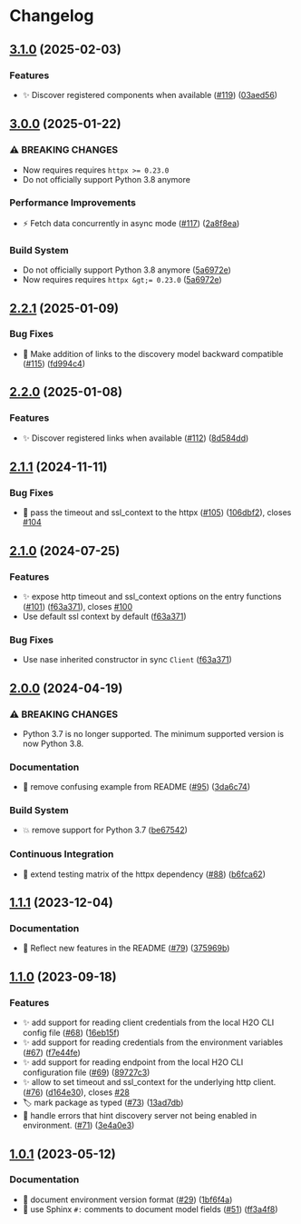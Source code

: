 # Changelog

## [3.1.0](https://github.com/h2oai/cloud-discovery-py/compare/v3.0.0...v3.1.0) (2025-02-03)


### Features

* ✨ Discover registered components when available ([#119](https://github.com/h2oai/cloud-discovery-py/issues/119)) ([03aed56](https://github.com/h2oai/cloud-discovery-py/commit/03aed56bb1612a4ca3be4cd03f554654f95920ce))

## [3.0.0](https://github.com/h2oai/cloud-discovery-py/compare/v2.2.1...v3.0.0) (2025-01-22)


### ⚠ BREAKING CHANGES

* Now requires requires `httpx >= 0.23.0`
* Do not officially support Python 3.8 anymore

### Performance Improvements

* ⚡️ Fetch data concurrently in async mode ([#117](https://github.com/h2oai/cloud-discovery-py/issues/117)) ([2a8f8ea](https://github.com/h2oai/cloud-discovery-py/commit/2a8f8eaab15953f91dec908e4d77c84c039f14a4))


### Build System

* Do not officially support Python 3.8 anymore ([5a6972e](https://github.com/h2oai/cloud-discovery-py/commit/5a6972e233288e9b2cda39bbdd43f108a2b81e9b))
* Now requires requires `httpx &gt;= 0.23.0` ([5a6972e](https://github.com/h2oai/cloud-discovery-py/commit/5a6972e233288e9b2cda39bbdd43f108a2b81e9b))

## [2.2.1](https://github.com/h2oai/cloud-discovery-py/compare/v2.2.0...v2.2.1) (2025-01-09)


### Bug Fixes

* 🐛 Make addition of links to the discovery model backward compatible ([#115](https://github.com/h2oai/cloud-discovery-py/issues/115)) ([fd994c4](https://github.com/h2oai/cloud-discovery-py/commit/fd994c4fdd5a07f4aaeae9e5ca4445c5ef309658))

## [2.2.0](https://github.com/h2oai/cloud-discovery-py/compare/v2.1.1...v2.2.0) (2025-01-08)


### Features

* ✨ Discover registered links when available ([#112](https://github.com/h2oai/cloud-discovery-py/issues/112)) ([8d584dd](https://github.com/h2oai/cloud-discovery-py/commit/8d584ddf5a437a533b40a6b25460f4028b45f9a6))

## [2.1.1](https://github.com/h2oai/cloud-discovery-py/compare/v2.1.0...v2.1.1) (2024-11-11)


### Bug Fixes

* 🐛 pass the timeout and ssl_context to the httpx ([#105](https://github.com/h2oai/cloud-discovery-py/issues/105)) ([106dbf2](https://github.com/h2oai/cloud-discovery-py/commit/106dbf27732cacf1dd795a694e95ab7e14b86b41)), closes [#104](https://github.com/h2oai/cloud-discovery-py/issues/104)

## [2.1.0](https://github.com/h2oai/cloud-discovery-py/compare/v2.0.0...v2.1.0) (2024-07-25)


### Features

* ✨ expose http timeout and ssl_context options on the entry functions ([#101](https://github.com/h2oai/cloud-discovery-py/issues/101)) ([f63a371](https://github.com/h2oai/cloud-discovery-py/commit/f63a371e4837a6b04a17f3e9cc6ef6050a944a52)), closes [#100](https://github.com/h2oai/cloud-discovery-py/issues/100)
* Use default ssl context by default ([f63a371](https://github.com/h2oai/cloud-discovery-py/commit/f63a371e4837a6b04a17f3e9cc6ef6050a944a52))


### Bug Fixes

* Use nase inherited constructor in sync `Client` ([f63a371](https://github.com/h2oai/cloud-discovery-py/commit/f63a371e4837a6b04a17f3e9cc6ef6050a944a52))

## [2.0.0](https://github.com/h2oai/cloud-discovery-py/compare/v1.1.1...v2.0.0) (2024-04-19)


### ⚠ BREAKING CHANGES

* Python 3.7 is no longer supported. The minimum supported version is now Python 3.8.

### Documentation

* 📝 remove confusing example from README ([#95](https://github.com/h2oai/cloud-discovery-py/issues/95)) ([3da6c74](https://github.com/h2oai/cloud-discovery-py/commit/3da6c7451368fabf835e5966ac258ee79cf790e8))


### Build System

* 💥 remove support for Python 3.7 ([be67542](https://github.com/h2oai/cloud-discovery-py/commit/be67542550151c2673e38d640391793b8295bde2))


### Continuous Integration

* 👷 extend testing matrix of the httpx dependency ([#88](https://github.com/h2oai/cloud-discovery-py/issues/88)) ([b6fca62](https://github.com/h2oai/cloud-discovery-py/commit/b6fca62f0ed94b5edb9825945ca6d0028b7f65c1))

## [1.1.1](https://github.com/h2oai/cloud-discovery-py/compare/v1.1.0...v1.1.1) (2023-12-04)


### Documentation

* 📝 Reflect new features in the README ([#79](https://github.com/h2oai/cloud-discovery-py/issues/79)) ([375969b](https://github.com/h2oai/cloud-discovery-py/commit/375969b3ca8682f1ce94a0d06028b8bd5fddd92d))

## [1.1.0](https://github.com/h2oai/cloud-discovery-py/compare/v1.0.1...v1.1.0) (2023-09-18)


### Features

* ✨ add support for reading client credentials from the local H2O CLI config file ([#68](https://github.com/h2oai/cloud-discovery-py/issues/68)) ([16eb15f](https://github.com/h2oai/cloud-discovery-py/commit/16eb15fd01fc769e38d824bad8331c854608014a))
* ✨ add support for reading credentials from the environment variables ([#67](https://github.com/h2oai/cloud-discovery-py/issues/67)) ([f7e44fe](https://github.com/h2oai/cloud-discovery-py/commit/f7e44fe2353556e56eaadaa71fcac84d1108b3a2))
* ✨ add support for reading endpoint from the local H2O CLI configuration file ([#69](https://github.com/h2oai/cloud-discovery-py/issues/69)) ([89727c3](https://github.com/h2oai/cloud-discovery-py/commit/89727c3f452ec341e1c7cf55dcb59e17bb72ffa6))
* ✨ allow to set timeout and ssl_context for the underlying http client. ([#76](https://github.com/h2oai/cloud-discovery-py/issues/76)) ([d164e30](https://github.com/h2oai/cloud-discovery-py/commit/d164e307319939e159faf74015f8dc0240b44db4)), closes [#28](https://github.com/h2oai/cloud-discovery-py/issues/28)
* 🏷️ mark package as typed ([#73](https://github.com/h2oai/cloud-discovery-py/issues/73)) ([13ad7db](https://github.com/h2oai/cloud-discovery-py/commit/13ad7db2562c7030978a5d1feef3bd1d63aa0fd8))
* 🥅 handle errors that hint discovery server not being enabled in environment. ([#71](https://github.com/h2oai/cloud-discovery-py/issues/71)) ([3e4a0e3](https://github.com/h2oai/cloud-discovery-py/commit/3e4a0e38ee7be2e519091f3292926a3d5e8f4c6d))

## [1.0.1](https://github.com/h2oai/cloud-discovery-py/compare/v1.0.0...v1.0.1) (2023-05-12)


### Documentation

* 📝 document environment version format ([#29](https://github.com/h2oai/cloud-discovery-py/issues/29)) ([1bf6f4a](https://github.com/h2oai/cloud-discovery-py/commit/1bf6f4a2a1faefce3e5141130cd05c7bdfaf48bd))
* 📝 use Sphinx `#:` comments to document model fields ([#51](https://github.com/h2oai/cloud-discovery-py/issues/51)) ([ff3a4f8](https://github.com/h2oai/cloud-discovery-py/commit/ff3a4f8f646eb304f741dae83ca260460d0f41be))
